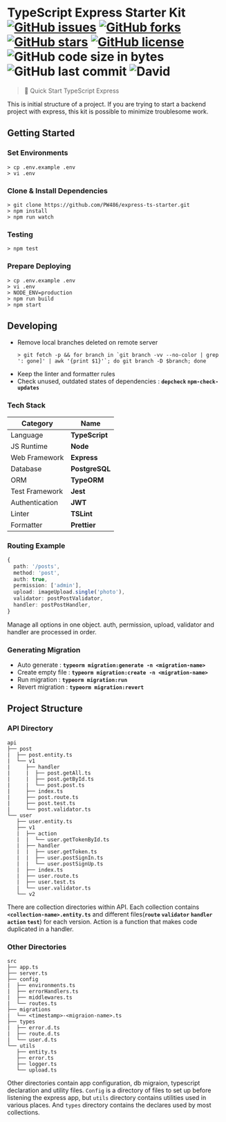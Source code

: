 # TypeScript Express Starter Kit <br>[![GitHub issues](https://img.shields.io/github/issues/PW486/express-ts-starter.svg?style=flat-square)](https://github.com/PW486/express-ts-starter/issues) [![GitHub forks](https://img.shields.io/github/forks/PW486/express-ts-starter.svg?style=flat-square)](https://github.com/PW486/express-ts-starter/network) [![GitHub stars](https://img.shields.io/github/stars/PW486/express-ts-starter.svg?style=flat-square&color=orange)](https://github.com/PW486/express-ts-starter/stargazers) [![GitHub license](https://img.shields.io/github/license/PW486/express-ts-starter.svg?style=flat-square&color=violet)](https://github.com/PW486/express-ts-starter/blob/develop/LICENSE) ![GitHub code size in bytes](https://img.shields.io/github/languages/code-size/PW486/express-ts-starter.svg?color=blueviolet&style=flat-square) ![GitHub last commit](https://img.shields.io/github/last-commit/PW486/express-ts-starter.svg?style=flat-square&color=red) ![David](https://img.shields.io/david/PW486/express-ts-starter.svg?style=flat-square&color=9cf)

> 🚀 Quick Start TypeScript Express

This is initial structure of a project. If you are trying to start a backend project with express, this kit is possible to minimize troublesome work.

## Getting Started

### Set Environments

```
> cp .env.example .env
> vi .env
```

### Clone & Install Dependencies

```
> git clone https://github.com/PW486/express-ts-starter.git
> npm install
> npm run watch
```

### Testing

```
> npm test
```

### Prepare Deploying

```
> cp .env.example .env
> vi .env
> NODE_ENV=production
> npm run build
> npm start
```

## Developing

- Remove local branches deleted on remote server
  ```
  > git fetch -p && for branch in `git branch -vv --no-color | grep ': gone]' | awk '{print $1}'`; do git branch -D $branch; done
  ```
- Keep the linter and formatter rules
- Check unused, outdated states of dependencies : **`depcheck` `npm-check-updates`**

### Tech Stack

| Category       | Name           |
| -------------- | -------------- |
| Language       | **TypeScript** |
| JS Runtime     | **Node**       |
| Web Framework  | **Express**    |
| Database       | **PostgreSQL** |
| ORM            | **TypeORM**    |
| Test Framework | **Jest**       |
| Authentication | **JWT**        |
| Linter         | **TSLint**     |
| Formatter      | **Prettier**   |

### Routing Example

```ts
{
  path: '/posts',
  method: 'post',
  auth: true,
  permission: ['admin'],
  upload: imageUpload.single('photo'),
  validator: postPostValidator,
  handler: postPostHandler,
}
```

Manage all options in one object. auth, permission, upload, validator and handler are processed in order.

### Generating Migration

- Auto generate : **`typeorm migration:generate -n <migration-name>`**
- Create empty file : **`typeorm migration:create -n <migration-name>`**
- Run migration : **`typeorm migration:run`**
- Revert migration : **`typeorm migration:revert`**

## Project Structure

### API Directory

```
api
├── post
|  ├── post.entity.ts
|  └── v1
|     ├── handler
|     |  ├── post.getAll.ts
|     |  ├── post.getById.ts
|     |  └── post.post.ts
|     ├── index.ts
|     ├── post.route.ts
|     ├── post.test.ts
|     └── post.validator.ts
└── user
   ├── user.entity.ts
   ├── v1
   |  ├── action
   |  |  └── user.getTokenById.ts
   |  ├── handler
   |  |  ├── user.getToken.ts
   |  |  ├── user.postSignIn.ts
   |  |  └── user.postSignUp.ts
   |  ├── index.ts
   |  ├── user.route.ts
   |  ├── user.test.ts
   |  └── user.validator.ts
   └── v2
```

There are collection directories within API. Each collection contains **`<collection-name>.entity.ts`** and different files(**`route` `validator` `handler` `action` `test`**) for each version. Action is a function that makes code duplicated in a handler.

### Other Directories

```
src
├── app.ts
├── server.ts
├── config
|  ├── environments.ts
|  ├── errorHandlers.ts
|  ├── middlewares.ts
|  └── routes.ts
├── migrations
|  └── <timestamp>-<migraion-name>.ts
├── types
|  ├── error.d.ts
|  ├── route.d.ts
|  └── user.d.ts
└── utils
   ├── entity.ts
   ├── error.ts
   ├── logger.ts
   └── upload.ts
```

Other directories contain app configuration, db migraion, typescript declaration and utility files. `Config` is a directory of files to set up before listening the express app, but `utils` directory contains utilities used in various places. And `types` directory contains the declares used by most collections.
